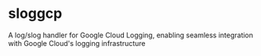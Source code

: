# sloggcp
A log/slog handler for Google Cloud Logging, enabling seamless integration with Google Cloud's logging infrastructure
